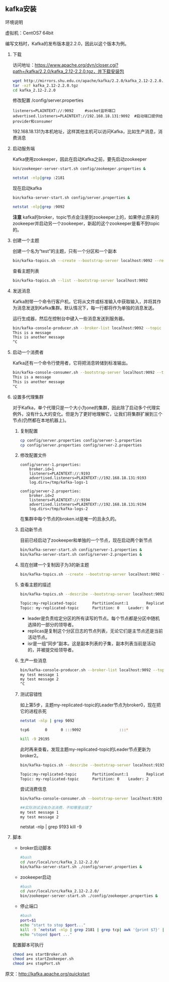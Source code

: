 ## kafka安装

环境说明

虚拟机：CentOS7 64bit

编写文档时，Kafka的发布版本是2.2.0，因此以这个版本为例。

1. 下载
    
    访问地址：https://www.apache.org/dyn/closer.cgi?path=/kafka/2.2.0/kafka_2.12-2.2.0.tgz，并下载安装包
    
    ```bash
    wget http://mirrors.shu.edu.cn/apache/kafka/2.2.0/kafka_2.12-2.2.0.tgz
    tar -xzf kafka_2.12-2.2.0.tgz
    cd kafka_2.12-2.2.0
    ```

    修改配置
    /config/server.properties
    
    ```
    listeners=PLAINTEXT://:9092     #socket监听端口
    advertised.listeners=PLAINTEXT://192.168.18.131:9092  #启动端口提供给provider和consumer
    ```

    192.168.18.131为本机地址，这样其他主机可以访问Kafka，比如生产消息，消费消息

2. 启动服务端

    Kafka使用zookeeper，因此在启动Kafka之前，要先启动zookeeper

    ```bash
    bin/zookeeper-server-start.sh config/zookeeper.properties &

    netstat -nlp|grep :2181
    ```

    现在启动kafka

    ```bash
    bin/kafka-server-start.sh config/server.properties &

    netstat -nlp|grep :9092
    ```

    **注意**
    kafka的broker，topic节点会注册到zookeeper上的，如果停止原来的zookeeper并启动另一个zookeeper，新起的这个zookeeper是看不到topic的。

3. 创建一个主题

    创建一个名为“test”的主题，只有一个分区和一个副本

    ```bash
    bin/kafka-topics.sh --create --bootstrap-server localhost:9092 --replication-factor 1 --partitions 1 --topic test
    ```

    查看主题列表

    ```bash
    bin/kafka-topics.sh --list --bootstrap-server localhost:9092
    ```

4. 发送消息

    Kafka附带一个命令行客户机，它将从文件或标准输入中获取输入，并将其作为消息发送到Kafka集群。默认情况下，每一行都将作为单独的消息发送。

    运行生成器，然后在控制台中键入一些消息发送到服务器。

    ```bash
    bin/kafka-console-producer.sh --broker-list localhost:9092 --topic test
    This is a message
    This is another message
    ^C
    ```

5. 启动一个消费者

    Kafka还有一个命令行使用者，它将把消息转储到标准输出。

    ```bash
    bin/kafka-console-consumer.sh --bootstrap-server localhost:9092 --topic test --from-beginning
    This is a message
    This is another message
    ^C
    ```

6. 设置多代理集群

    对于Kafka，单个代理只是一个大小为one的集群，因此除了启动多个代理实例外，没有什么大的变化。但是为了更好地理解它，让我们将集群扩展到三个节点(仍然都在本地机器上)。

    1. 复制配置

        ```bash
        cp config/server.properties config/server-1.properties
        cp config/server.properties config/server-2.properties
        ```

    2. 修改配置文件

        ```
        config/server-1.properties:
            broker.id=1
            listeners=PLAINTEXT://:9193
            advertised.listeners=PLAINTEXT://192.168.18.131:9193
            log.dirs=/tmp/kafka-logs-1
        
        config/server-2.properties:
            broker.id=2
            listeners=PLAINTEXT://:9194
            advertised.listeners=PLAINTEXT://192.168.18.131:9194
            log.dirs=/tmp/kafka-logs-2
        ```

        在集群中每个节点的broken.id是唯一的且永久的。

    3. 启动新节点

        目前已经启动了zookeeper和单独的一个节点，现在启动两个新节点

        ```bash
        bin/kafka-server-start.sh config/server-1.properties &
        bin/kafka-server-start.sh config/server-2.properties &
        ```

    4. 现在创建一个复制因子为3的新主题

        ```bash
        bin/kafka-topics.sh --create --bootstrap-server localhost:9092 --replication-factor 3 --partitions 1 --topic my-replicated-topic
        ```

    5. 查看主题的描述

        ```bash
        bin/kafka-topics.sh --describe --bootstrap-server localhost:9092 --topic my-replicated-topic
        
        Topic:my-replicated-topic       PartitionCount:1        ReplicationFactor:3     Configs:segment.bytes=1073741824
        Topic: my-replicated-topic      Partition: 0    Leader: 0       Replicas: 0,2,1 Isr: 0,1,2
        ```

        * leader是负责给定分区的所有读写的节点。每个节点都是分区中随机选择的一部分的领导者。
        * replicas是复制这个分区日志的节点列表，无论它们是主节点还是当前活动节点。
        * isr是一组“同步”副本。这是副本列表的子集，副本列表当前是活动的，并被提交给领导者。

    6. 生产一些消息

        ```bash
        bin/kafka-console-producer.sh --broker-list localhost:9092 --topic my-replicated-topic
        my test message 1
        my test message 2
        ^C
        ```

    7. 测试容错性

        如上第5步，主题my-replicated-topic的Leader节点为broker0，现在把它的进程杀死

        ```bash
        netstat -nlp | grep 9092

        tcp6       0      0 :::9092                 :::*                    LISTEN      29195/java

        kill -9 29195
        ```

        此时再来查看，发现主题my-replicated-topic的Leader节点更新为broker2。

        ```bash
        bin/kafka-topics.sh --describe --bootstrap-server localhost:9193 --topic my-replicated-topic

        Topic:my-replicated-topic       PartitionCount:1        ReplicationFactor:3     Configs:segment.bytes=1073741824
        Topic: my-replicated-topic      Partition: 0    Leader: 2       Replicas: 0,2,1 Isr: 2,1
        ```

        尝试消费信息

        ```bash
        bin/kafka-console-consumer.sh --bootstrap-server localhost:9193 --from-beginning --topic my-replicated-topic
        
        ##实际测试没有办法消费，不知哪里出错了
        my test message 1
        my test message 2
        ```


        netstat -nlp | grep 9193
        kill -9 

7. 脚本

    * broker启动脚本
    
        ```bash
        #bash
        cd /usr/local/src/kafka_2.12-2.2.0/
        bin/kafka-server-start.sh ./config/server.properties &
        ```

    * zookeeper启动

        ```bash
        #bash
        cd /usr/local/src/kafka_2.12-2.2.0/
        bin/zookeeper-server-start.sh ./config/zookeeper.properties &
        ```

    * 停止端口

        ```bash
        #bash
        port=$1
        echo "start to stop $port..."
        kill -9 `netstat -nlp | grep 2181 | grep tcp| awk '{print $7}' | awk -F '/' '{print $1}'`
        echo "stoped $port ..."
        ```

    配置脚本可执行

    ```bash
    chmod a+x startBroker.sh
    chmod a+x startZookeeper.sh
    chmod a+x stopPort.sh
    ```

    
原文：http://kafka.apache.org/quickstart